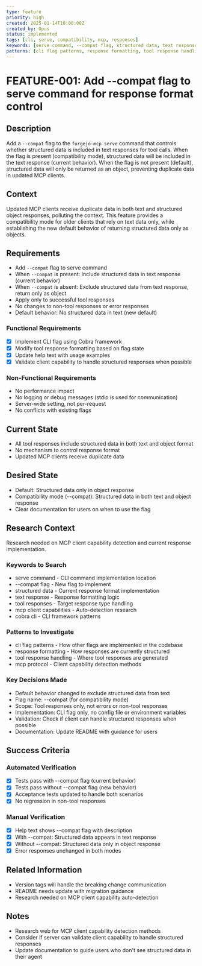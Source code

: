 ```yaml
---
type: feature
priority: high
created: 2025-01-14T10:00:00Z
created_by: Opus
status: implemented
tags: [cli, serve, compatibility, mcp, responses]
keywords: [serve command, --compat flag, structured data, text response, tool responses, mcp client capabilities, cobra cli]
patterns: [cli flag patterns, response formatting, tool response handling, mcp protocol]
---
```


# FEATURE-001: Add --compat flag to serve command for response format control

## Description
Add a `--compat` flag to the `forgejo-mcp serve` command that controls whether structured data is included in text responses for tool calls. When the flag is present (compatibility mode), structured data will be included in the text response (current behavior). When the flag is not present (default), structured data will only be returned as an object, preventing duplicate data in updated MCP clients.

## Context
Updated MCP clients receive duplicate data in both text and structured object responses, polluting the context. This feature provides a compatibility mode for older clients that rely on text data only, while establishing the new default behavior of returning structured data only as objects.

## Requirements
- Add `--compat` flag to serve command
- When `--compat` is present: Include structured data in text response (current behavior)
- When `--compat` is absent: Exclude structured data from text response, return only as object
- Apply only to successful tool responses
- No changes to non-tool responses or error responses
- Default behavior: No structured data in text (new default)

### Functional Requirements
- [x] Implement CLI flag using Cobra framework
- [x] Modify tool response formatting based on flag state
- [x] Update help text with usage examples
- [x] Validate client capability to handle structured responses when possible

### Non-Functional Requirements
- No performance impact
- No logging or debug messages (stdio is used for communication)
- Server-wide setting, not per-request
- No conflicts with existing flags

## Current State
- All tool responses include structured data in both text and object format
- No mechanism to control response format
- Updated MCP clients receive duplicate data

## Desired State
- Default: Structured data only in object response
- Compatibility mode (--compat): Structured data in both text and object response
- Clear documentation for users on when to use the flag

## Research Context
Research needed on MCP client capability detection and current response implementation.

### Keywords to Search
- serve command - CLI command implementation location
- --compat flag - New flag to implement
- structured data - Current response format implementation
- text response - Response formatting logic
- tool responses - Target response type handling
- mcp client capabilities - Auto-detection research
- cobra cli - CLI framework patterns

### Patterns to Investigate
- cli flag patterns - How other flags are implemented in the codebase
- response formatting - How responses are currently structured
- tool response handling - Where tool responses are generated
- mcp protocol - Client capability detection methods

### Key Decisions Made
- Default behavior changed to exclude structured data from text
- Flag name: --compat (for compatibility mode)
- Scope: Tool responses only, not errors or non-tool responses
- Implementation: CLI flag only, no config file or environment variables
- Validation: Check if client can handle structured responses when possible
- Documentation: Update README with guidance for users

## Success Criteria

### Automated Verification
- [x] Tests pass with --compat flag (current behavior)
- [x] Tests pass without --compat flag (new behavior)
- [x] Acceptance tests updated to handle both scenarios
- [x] No regression in non-tool responses

### Manual Verification
- [x] Help text shows --compat flag with description
- [x] With --compat: Structured data appears in text response
- [x] Without --compat: Structured data only in object response
- [x] Error responses unchanged in both modes

## Related Information
- Version tags will handle the breaking change communication
- README needs update with migration guidance
- Research needed on MCP client capability auto-detection

## Notes
- Research web for MCP client capability detection methods
- Consider if server can validate client capability to handle structured responses
- Update documentation to guide users who don't see structured data in their agent
